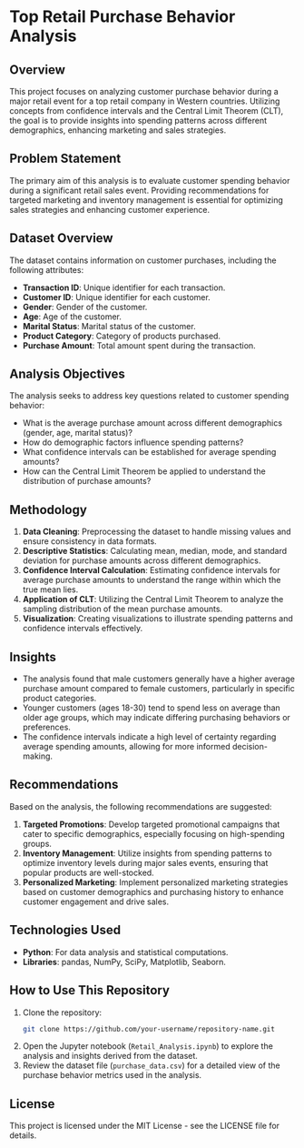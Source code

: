 # Top Retail Purchase Behavior Analysis

## Overview
This project focuses on analyzing customer purchase behavior during a major retail event for a top retail company in Western countries. Utilizing concepts from confidence intervals and the Central Limit Theorem (CLT), the goal is to provide insights into spending patterns across different demographics, enhancing marketing and sales strategies.

## Problem Statement
The primary aim of this analysis is to evaluate customer spending behavior during a significant retail sales event. Providing recommendations for targeted marketing and inventory management is essential for optimizing sales strategies and enhancing customer experience.

## Dataset Overview
The dataset contains information on customer purchases, including the following attributes:
- **Transaction ID**: Unique identifier for each transaction.
- **Customer ID**: Unique identifier for each customer.
- **Gender**: Gender of the customer.
- **Age**: Age of the customer.
- **Marital Status**: Marital status of the customer.
- **Product Category**: Category of products purchased.
- **Purchase Amount**: Total amount spent during the transaction.

## Analysis Objectives
The analysis seeks to address key questions related to customer spending behavior:
- What is the average purchase amount across different demographics (gender, age, marital status)?
- How do demographic factors influence spending patterns?
- What confidence intervals can be established for average spending amounts?
- How can the Central Limit Theorem be applied to understand the distribution of purchase amounts?

## Methodology
1. **Data Cleaning**: Preprocessing the dataset to handle missing values and ensure consistency in data formats.
2. **Descriptive Statistics**: Calculating mean, median, mode, and standard deviation for purchase amounts across different demographics.
3. **Confidence Interval Calculation**: Estimating confidence intervals for average purchase amounts to understand the range within which the true mean lies.
4. **Application of CLT**: Utilizing the Central Limit Theorem to analyze the sampling distribution of the mean purchase amounts.
5. **Visualization**: Creating visualizations to illustrate spending patterns and confidence intervals effectively.

## Insights
- The analysis found that male customers generally have a higher average purchase amount compared to female customers, particularly in specific product categories.
- Younger customers (ages 18-30) tend to spend less on average than older age groups, which may indicate differing purchasing behaviors or preferences.
- The confidence intervals indicate a high level of certainty regarding average spending amounts, allowing for more informed decision-making.

## Recommendations
Based on the analysis, the following recommendations are suggested:
1. **Targeted Promotions**: Develop targeted promotional campaigns that cater to specific demographics, especially focusing on high-spending groups.
2. **Inventory Management**: Utilize insights from spending patterns to optimize inventory levels during major sales events, ensuring that popular products are well-stocked.
3. **Personalized Marketing**: Implement personalized marketing strategies based on customer demographics and purchasing history to enhance customer engagement and drive sales.

## Technologies Used
- **Python**: For data analysis and statistical computations.
- **Libraries**: pandas, NumPy, SciPy, Matplotlib, Seaborn.

## How to Use This Repository
1. Clone the repository:
   ```bash
   git clone https://github.com/your-username/repository-name.git
   ```
2. Open the Jupyter notebook (`Retail_Analysis.ipynb`) to explore the analysis and insights derived from the dataset.
3. Review the dataset file (`purchase_data.csv`) for a detailed view of the purchase behavior metrics used in the analysis.

## License
This project is licensed under the MIT License - see the LICENSE file for details.

